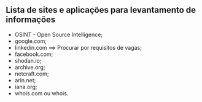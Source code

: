 ## Lista de sites e aplicações para levantamento de informações

* OSINT - Open Source Intelligence;
* google.com;
* linkedin.com ==> Procurar por requisitos de vagas;
* facebook.com;
* shodan.io;
* archive.org;
* netcraft.com;
* arin.net;
* iana.org;
* whois.com ou whois.
